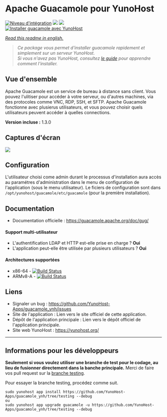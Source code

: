 # Apache Guacamole pour YunoHost

[![Niveau d'intégration](https://dash.yunohost.org/integration/guacamole.svg)](https://dash.yunohost.org/appci/app/guacamole) ![](https://ci-apps.yunohost.org/ci/badges/guacamole.status.svg) ![](https://ci-apps.yunohost.org/ci/badges/guacamole.maintain.svg)  
[![Installer guacamole avec YunoHost](https://install-app.yunohost.org/install-with-yunohost.svg)](https://install-app.yunohost.org/?app=guacamole)

*[Read this readme in english.](./README.md)* 

> *Ce package vous permet d'installer guacamole rapidement et simplement sur un serveur YunoHost.  
Si vous n'avez pas YunoHost, consultez [le guide](https://yunohost.org/#/install) pour apprendre comment l'installer.*

## Vue d'ensemble
Apache Guacamole est un service de bureau à distance sans client. Vous pouvez l'ulitiser pour accéder à votre serveur, ou d'autres machines, via des protocoles comme VNC, RDP, SSH, et SFTP. Apache Guacamole fonctionne avec plusierus utilisateurs, et vous pouvez choisir quels utilisateurs peuvent accéder à quelles connections.

**Version incluse :** 1.3.0

## Captures d'écran

![](https://guacamole.apache.org/images/demo-thumbnail.jpg)

## Configuration

L'utilisateur choisi come admin durant le processus d'installation aura accès au paramétres d'administration dans le menu de configuration de l'application (sous le menu utilisateur). Le ficiers de configuration sont dans `/opt/yunohost/guacamole/etc/guacamole` (pour la première installation).

## Documentation

 * Documentation officielle : https://guacamole.apache.org/doc/gug/

#### Support multi-utilisateur

* L'authentification LDAP et HTTP est-elle prise en charge ? **Oui**
* L'application peut-elle être utilisée par plusieurs utilisateurs ? **Oui**

#### Architectures supportées

* x86-64 - [![Build Status](https://ci-apps.yunohost.org/ci/logs/guacamole%20%28Apps%29.svg)](https://ci-apps.yunohost.org/ci/apps/guacamole/)
* ARMv8-A - [![Build Status](https://ci-apps-arm.yunohost.org/ci/logs/guacamole%20%28Apps%29.svg)](https://ci-apps-arm.yunohost.org/ci/apps/guacamole/)


## Liens

 * Signaler un bug : https://github.com/YunoHost-Apps/guacamole_ynh/issues
 * Site de l'application : Lien vers le site officiel de cette application.
 * Dépôt de l'application principale : Lien vers le dépôt officiel de l'application principale.
 * Site web YunoHost : https://yunohost.org/

---

## Informations pour les développeurs

**Seulement si vous voulez utiliser une branche de test pour le codage, au lieu de fusionner directement dans la banche principale.**
Merci de faire vos pull request sur la [branche testing](https://github.com/YunoHost-Apps/guacamole_ynh/tree/testing).

Pour essayer la branche testing, procédez comme suit.
```
sudo yunohost app install https://github.com/YunoHost-Apps/guacamole_ynh/tree/testing --debug
ou
sudo yunohost app upgrade guacamole -u https://github.com/YunoHost-Apps/guacamole_ynh/tree/testing --debug
```
